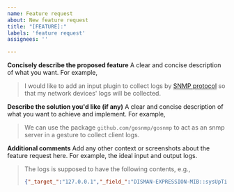 ```yaml
---
name: Feature request
about: New feature request
title: "[FEATURE]:"
labels: 'feature request'
assignees: ''

---
```


**Concisely describe the proposed feature**
A clear and concise description of what you want. For example,
> I would like to add an input plugin to collect logs by [SNMP protocol](https://en.wikipedia.org/wiki/Simple_Network_Management_Protocol) so that my network devices' logs will be collected.

**Describe the solution you'd like (if any)**
A clear and concise description of what you want to achieve and implement. For example,
> We can use the package `github.com/gosnmp/gosnmp` to act as an snmp server in a gesture to collect client logs.

**Additional comments**
Add any other context or screenshots about the feature request here. 
For example, the ideal input and output logs.
> The logs is supposed to have the following contents, e.g.,
>
> ```json
> {"_target_":"127.0.0.1","_field_":"DISMAN-EXPRESSION-MIB::sysUpTimeInstance","_oid_":".1.3.6.1.2.1.1.3.0","_type_":"TimeTicks","_content_":"10423593"}
> ```
